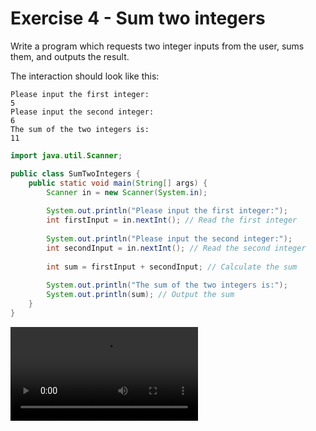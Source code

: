 ﻿# Exercise 4 - Sum two integers

Write a program which requests two integer inputs from the user,
sums them, and outputs the result.

The interaction should look like this:

```console
Please input the first integer:
5
Please input the second integer:
6
The sum of the two integers is:
11
```

<hint title="Solution">

```java
import java.util.Scanner;

public class SumTwoIntegers {
    public static void main(String[] args) {
        Scanner in = new Scanner(System.in);
        
        System.out.println("Please input the first integer:");
        int firstInput = in.nextInt(); // Read the first integer
        
        System.out.println("Please input the second integer:");
        int secondInput = in.nextInt(); // Read the second integer
        
        int sum = firstInput + secondInput; // Calculate the sum
        
        System.out.println("The sum of the two integers is:");
        System.out.println(sum); // Output the sum
    }
}
```

<video src="https://youtu.be/B69d66pd5og"></video>

</hint>